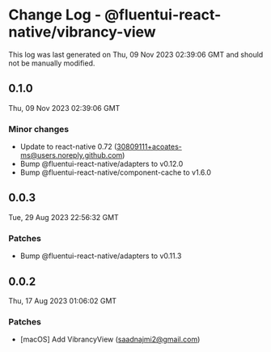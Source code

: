 # Change Log - @fluentui-react-native/vibrancy-view

This log was last generated on Thu, 09 Nov 2023 02:39:06 GMT and should not be manually modified.

<!-- Start content -->

## 0.1.0

Thu, 09 Nov 2023 02:39:06 GMT

### Minor changes

- Update to react-native 0.72 (30809111+acoates-ms@users.noreply.github.com)
- Bump @fluentui-react-native/adapters to v0.12.0
- Bump @fluentui-react-native/component-cache to v1.6.0

## 0.0.3

Tue, 29 Aug 2023 22:56:32 GMT

### Patches

- Bump @fluentui-react-native/adapters to v0.11.3

## 0.0.2

Thu, 17 Aug 2023 01:06:02 GMT

### Patches

- [macOS] Add VibrancyView (saadnajmi2@gmail.com)
